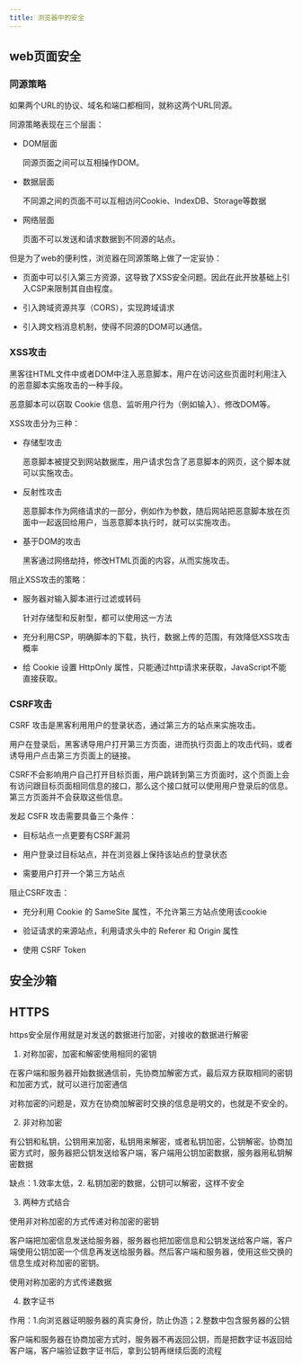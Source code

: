 ```yaml
---
title: 浏览器中的安全
---
```


## web页面安全

### 同源策略

如果两个URL的协议、域名和端口都相同，就称这两个URL同源。

同源策略表现在三个层面：

- DOM层面

    同源页面之间可以互相操作DOM。

- 数据层面

    不同源之间的页面不可以互相访问Cookie、IndexDB、Storage等数据

- 网络层面

    页面不可以发送和请求数据到不同源的站点。

但是为了web的便利性，浏览器在同源策略上做了一定妥协：

- 页面中可以引入第三方资源，这导致了XSS安全问题。因此在此开放基础上引入CSP来限制其自由程度。

- 引入跨域资源共享（CORS），实现跨域请求

- 引入跨文档消息机制，使得不同源的DOM可以通信。

### XSS攻击

黑客往HTML文件中或者DOM中注入恶意脚本，用户在访问这些页面时利用注入的恶意脚本实施攻击的一种手段。

恶意脚本可以窃取 Cookie 信息、监听用户行为（例如输入）、修改DOM等。

XSS攻击分为三种：

- 存储型攻击

    恶意脚本被提交到网站数据库，用户请求包含了恶意脚本的网页，这个脚本就可以实施攻击。

- 反射性攻击

    恶意脚本作为网络请求的一部分，例如作为参数，随后网站把恶意脚本放在页面中一起返回给用户，当恶意脚本执行时，就可以实施攻击。

- 基于DOM的攻击

    黑客通过网络劫持，修改HTML页面的内容，从而实施攻击。

阻止XSS攻击的策略：

- 服务器对输入脚本进行过滤或转码

    针对存储型和反射型，都可以使用这一方法

- 充分利用CSP，明确脚本的下载，执行，数据上传的范围，有效降低XSS攻击概率

- 给 Cookie 设置 HttpOnly 属性，只能通过http请求来获取，JavaScript不能直接获取。

### CSRF攻击

CSRF 攻击是黑客利用用户的登录状态，通过第三方的站点来实施攻击。

用户在登录后，黑客诱导用户打开第三方页面，进而执行页面上的攻击代码，或者诱导用户点击第三方页面上的链接。

CSRF不会影响用户自己打开目标页面，用户跳转到第三方页面时，这个页面上会有访问跟目标页面相同信息的接口，那么这个接口就可以使用用户登录后的信息。第三方页面并不会获取这些信息。

发起 CSFR 攻击需要具备三个条件：

- 目标站点一点更要有CSRF漏洞

- 用户登录过目标站点，并在浏览器上保持该站点的登录状态

- 需要用户打开一个第三方站点

阻止CSRF攻击：

- 充分利用 Cookie 的 SameSite 属性，不允许第三方站点使用该cookie

- 验证请求的来源站点，利用请求头中的 Referer 和 Origin 属性

- 使用 CSRF Token

## 安全沙箱

## HTTPS

https安全层作用就是对发送的数据进行加密，对接收的数据进行解密

1. 对称加密，加密和解密使用相同的密钥

在客户端和服务器开始数据通信前，先协商加解密方式，最后双方获取相同的密钥和加密方式，就可以进行加密通信

对称加密的问题是，双方在协商加解密时交换的信息是明文的，也就是不安全的。

2. 非对称加密

有公钥和私钥，公钥用来加密，私钥用来解密，或者私钥加密，公钥解密。协商加密方式时，服务器把公钥发送给客户端，客户端用公钥加密数据，服务器用私钥解密数据

缺点：1.效率太低，2. 私钥加密的数据，公钥可以解密，这样不安全

3. 两种方式结合

使用非对称加密的方式传递对称加密的密钥

客户端把加密信息发送给服务器，服务器也把加密信息和公钥发送给客户端，客户端使用公钥加密一个信息再发送给服务器。然后客户端和服务器，使用这些交换的信息生成对称加密的密钥。

使用对称加密的方式传递数据

4. 数字证书

作用：1.向浏览器证明服务器的真实身份，防止伪造；2.整数中包含服务器的公钥

客户端和服务器在协商加密方式时，服务器不再返回公钥，而是把数字证书返回给客户端，客户端验证数字证书后，拿到公钥再继续后面的流程